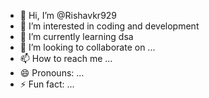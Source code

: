- 👋 Hi, I’m @Rishavkr929
- 👀 I’m interested in coding and development 
- 🌱 I’m currently learning dsa
- 💞️ I’m looking to collaborate on ...
- 📫 How to reach me ...
- 😄 Pronouns: ...
- ⚡ Fun fact: ...

<!---
Rishavkr929/Rishavkr929 is a ✨ special ✨ repository because its `README.md` (this file) appears on your GitHub profile.
You can click the Preview link to take a look at your changes.
--->
